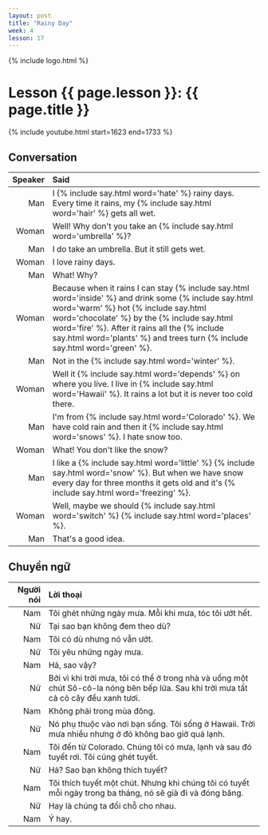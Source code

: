 ```yaml
---
layout: post
title: "Rainy Day"
week: 4
lesson: 17
---
```


{% include logo.html %}

# Lesson {{ page.lesson }}: {{ page.title }}

{% include youtube.html start=1623 end=1733 %}

## Conversation

Speaker | Said
---: | :---
Man | I {% include say.html word='hate' %} rainy days. Every time it rains, my {% include say.html word='hair' %} gets all wet.
Woman | Well! Why don't you take an {% include say.html word='umbrella' %}?
Man | I do take an umbrella. But it still gets wet.
Woman | I love rainy days.
Man | What! Why?
Woman | Because when it rains I can stay {% include say.html word='inside' %} and drink some {% include say.html word='warm' %} hot {% include say.html word='chocolate' %} by the {% include say.html word='fire' %}. After it rains all the {% include say.html word='plants' %} and trees turn {% include say.html word='green' %}.
Man | Not in the {% include say.html word='winter' %}.
Woman | Well it {% include say.html word='depends' %} on where you live. I live in {% include say.html word='Hawaii' %}. It rains a lot but it is never too cold there.
Man | I'm from {% include say.html word='Colorado' %}. We have cold rain and then it {% include say.html word='snows' %}. I hate snow too.
Woman | What! You don't like the snow?
Man | I like a {% include say.html word='little' %} {% include say.html word='snow' %}. But when we have snow every day for three months it gets old and it's {% include say.html word='freezing' %}.
Woman | Well, maybe we should {% include say.html word='switch' %} {% include say.html word='places' %}.
Man | That's a good idea.

## Chuyển ngữ

Người nói | Lời thoại
---: | :---
Nam | Tôi ghét những ngày mưa. Mỗi khi mưa, tóc tôi ướt hết.
Nữ | Tại sao bạn không đem theo dù?
Nam | Tôi có dù nhưng nó vẫn ướt.
Nữ | Tôi yêu những ngày mưa.
Nam | Hả, sao vậy?
Nữ | Bởi vì khi trời mưa, tôi có thể ở trong nhà và uống một chút Sô-cô-la nóng bên bếp lửa. Sau khi trời mưa tất cả cỏ cây đều xanh tươi.
Nam | Không phải trong mùa đông.
Nữ | Nó phụ thuộc vào nơi bạn sống. Tôi sống ở Hawaii. Trời mưa nhiều nhưng ở đó không bao giờ quá lạnh.
Nam | Tôi đến từ Colorado. Chúng tôi có mưa, lạnh và sau đó tuyết rơi. Tôi cũng ghét tuyết.
Nữ | Hả? Sao bạn không thích tuyết?
Nam | Tôi thích tuyết một chút. Nhưng khi chúng tôi có tuyết mỗi ngày trong ba tháng, nó sẽ già đi và đóng băng.
Nữ | Hay là chúng ta đổi chỗ cho nhau.
Nam | Ý hay.
